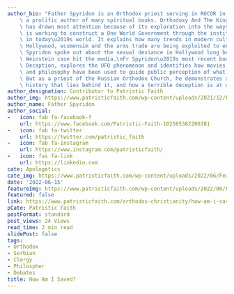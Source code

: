 ```yaml
---
author_bio: "Father Spyridon is an Orthodox priest serving in ROCOR in England and\
    \ a prolific author of many spiritual books. Orthodoxy And The Kingdom of Satan\
    \ has drawn most attention because of its exploration into the ways in which Satan\
    \ is working to construct a One World Government through the institutions we see\
    \ in today\u2019s world. It explains how many trends in modern culture, including\
    \ Hollywood, ecumensim and the arms trade are being exploited to enslave us. Fr\
    \ Spyridon spoke out about the sexual deviance in Hollywood long before the Harvey\
    \ Weinstein case hit the media.\nFr Spyridon\u2019s most recent book, The UFO\
    \ Deception, explores the UFO phenomenon and identifies how movies, technology\
    \ and philosophy have been used to guide public perception of what is happening.\
    \ But as a priest of the Russian Orthodox Church, he demonstrates a much longer\
    \ history that lies behind it, and how a terrible deception is at work."
author_designation: Contributor to Patristic Faith
author_img: https://www.patristicfaith.com/wp-content/uploads/2021/12/Fr20Spyridon-150x150.webp
author_name: Father Spyridon
author_social:
-   icon: fab fa-facebook-f
    url: https://www.facebook.com/Patristic-Faith-102505382206381
-   icon: fab fa-twitter
    url: https://twitter.com/patristic_faith
-   icon: fab fa-instagram
    url: https://www.instagram.com/patristicfaith/
-   icon: fas fa-link
    url: https://linkedin.com
cate: Apologetics
cate_img: https://www.patristicfaith.com/wp-content/uploads/2022/06/Featured-Image-19.png
date: '2022-06-15'
featureImg: https://www.patristicfaith.com/wp-content/uploads/2022/06/Featured-Image-19.png
featured: false
link: https://www.patristicfaith.com/orthodox-christianity/how-am-i-saved/
pCate: Patristic Faith
postFormat: standard
post_views: 24 Views
read_time: 2 min read
slidePost: false
tags:
- Orthodox
- Serbian
- Clergy
- Philospher
- Debates
title: How Am I Saved?
---
```

